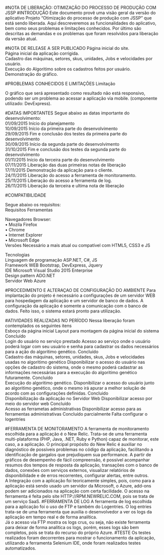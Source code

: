 #NOTA DE LIBERAÇÃO: OTIMIZAÇÃO DO PROCESSO DE PRODUÇÃO COM JSSP	
#INTRODUÇÃO
Este documento provê uma visão geral da versão do aplicativo Projeto “Otimização do processo de produção com JSSP” que está sendo liberada. Aqui descreveremos as funcionalidades do aplicativo, bem como seus problemas e limitações conhecidos. Por último são descritas as demandas e os problemas que foram resolvidos para liberação da versão atual.

#NOTA DE RELEASE A SER PUBLICADO
Página inicial do site.<br>
Página inicial da aplicação corrigida.<br>
Cadastro das máquinas, setores, skus, unidades, Jobs e velocidades por usuário.<br>
Execução do Algoritimo sobre os cadastros feitos por usuário.<br>
Demonstração do gráfico.<br>

#PROBLEMAS CONHECIDOS E LIMITAÇÕES
Limitação

O gráfico que será apresentado como resultado não está responsivo, podendo ser um problema ao acessar a aplicação via mobile. (componente utilizado: DevExpress).

#DATAS IMPORTANTES
Segue abaixo as datas importante do desenvolvimento:<br>
01/09/2015	Início do planejamento<br>
10/09/2015	Início da primeira parte do desenvolvimento<br>
29/09/2015	Fim e conclusão dos testes da primeira parte do desenvolvimento<br>
30/09/2015	Início da segunda parte do desenvolvimento<br>
31/10/2015	Fim e conclusão dos testes da segunda parte do desenvolvimento<br>
01/11/2015	Início da terceira parte do desenvolvimento<br>
07/11/2015	Liberação das duas primeiras notas de liberação<br>
17/11/2015	Demonstração da aplicação para o cliente.<br>
24/11/2015	Liberação do acesso a ferramenta de monitoramento.<br>
25/11/2015	Liberação do acesso a ferramenta de log.<br>
26/11/2015	Liberação da terceira e ultima nota de liberação<br>

#COMPATIBILIDADE

Segue abaixo os requisitos:<br>
Requisitos	Ferramentas

Navegadores	Browser:<br>
•	Mozila Firefox<br>
•	Chrome<br>
•	Internet Explorer<br>
•	Microsoft Edge<br>
Versões	Necessário a mais atual ou compatível com HTML5, CSS3 e JS<br>

Tecnologias<bR>
Linguagem de programação	ASP.NET, C#, JS<br>
Framework WEB	Bootstrap, DevExpress, Jquery<br>
IDE 	Microsoft Visual Studio 2015 Enterprise<br>
Design pattern	ADO.NET<br>
Servidor Web	Azure<br>

#PROCEDIMENTO E ALTERAÇAO DE CONFIGURAÇÃO DO AMBIENTE
Para implantação do projeto é necessário a configurações de um servidor WEB para hospedagem da aplicação e um servidor de banco de dados. A configuração da aplicação é somente a comunicação com o banco de dados. Feito isso, o sistema estará pronto para utilização.

#ATIVIDADES REALIZADAS NO PERÍODO
Nessa liberação foram contemplados os seguintes itens<br>
Esboço da página inicial	Layout para montagem da página inicial do sistema	Concluído	<br>
Login do usuário no serviço prestado	Acesso ao serviço onde o usuário poderá logar com seu usuário e senha para cadastrar os dados necessários para a ação do algoritimo genético.	Concluído	<br>
	Cadastro das máquinas, setores, unidades, skus, Jobs e velocidades usadas no algoritimo genético	Disponibilizar o acesso do usuário nas opções de cadastro do sistema, onde o mesmo poderá cadastrar as informações necessárias para a execução do algoritimo genético futuramente.	Concluído	<br>
Execução do algoritimo genético.	Disponibilizar o acesso do usuário junto ao algoritimo genético, onde o mesmo irá apurar a melhor solução de acordo com as configurações definidas.	Concluido 	<br>
Disponibilização da aplicação no Servidor Web	Disponibilizar acesso por meio do servidor web	Concluído	<br>
Acesso as ferrametas administrativas	Disponibilizar acesso para as ferramentas administrativas	Concluído parcialmente	Falta configurar o logentries <br>

#FERRAMENTA DE MONITORAMENTO
A ferramenta de monitoramento escolhida para a aplicação é o New Relic. Trata-se de uma ferramenta multi-plataforma (PHP, Java, .NET, Ruby e Python) capaz de monitorar, este caso, a a aplicação.
O principal propósito do New Relic é auxiliar no diagnóstico de possíveis problemas no código da aplicação, facilitando a identificação de gargalos que prejudiquem sua performance. A partir de gráficos de desempenho de fácil compreensão, é possível acompanhar resumos dos tempos de resposta da aplicação, transações com o banco de dados, conexões com serviços externos, visualizar relatórios de disponibilidade e de erros recorrentes, configurar alertas, entre outros.<br>
A Integração com a aplicação foi teoricamente simples, pois, como para a aplicação está sendo usado um servidor da Microsoft, o Azure, add-ons podem ser adicionados na aplicação com certa facilidade.
O acesso na ferramenta é feita pelo site HTTP://RPM.NEWRELIC.COM, pois se trata de um serviço SaaS.
#FERRAMENTA DE LOG
A ferramenta de log escolhida para a aplicação foi o uso de FTP e também do Logentries. O log entries trata-se de uma ferramenta que auxilia o desenvolvedor a ver os logs da aplicação em tempo real e de forma analítica.<br>
Já o acesso via FTP mostra os logs crus, ou seja, não existe ferramenta para deixar de forma analítica os logs, porém, esses logs são bem completos, pois se trata do recurso do próprio Azure.
#TESTE
Os testes realizados foram decorrentes para mostrar o funcionamento da aplicação, utilizando a ferramenta Selenium IDE, onde foram realizados testes automatizados.